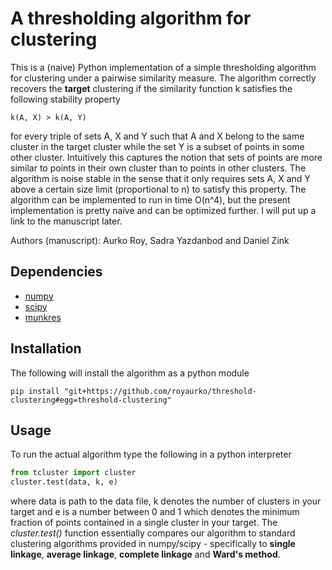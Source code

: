 # A thresholding algorithm for clustering

This is a (naive) Python implementation of a simple thresholding algorithm for clustering under a pairwise
 similarity measure. The algorithm correctly recovers the **target** clustering if the similarity
 function k satisfies the following stability property

```
k(A, X) > k(A, Y) 
```

for every triple of sets A, X and Y such that A and X belong to the same cluster in the target cluster
while the set Y is a subset of points in some other cluster. Intuitively this captures the notion that sets of points
 are more similar to points in their own cluster than to points in other clusters. The algorithm is noise 
stable in the sense that it only requires sets A, X and Y above a certain size limit (proportional to n) to
 satisfy this property. The algorithm can be implemented to run in time O(n^4), but the present implementation
 is pretty naive and can be optimized further. I will put up a link to the manuscript later.

Authors (manuscript): Aurko Roy, Sadra Yazdanbod and Daniel Zink

## Dependencies
 - [numpy](http://www.numpy.org/)
 - [scipy](http://www.scipy.org/)
 - [munkres](https://pypi.python.org/pypi/munkres/)

## Installation
The following will install the algorithm as a python module

```shell
pip install "git+https://github.com/royaurko/threshold-clustering#egg=threshold-clustering"
```

## Usage
To run the actual algorithm type the following in a python interpreter

```python
from tcluster import cluster
cluster.test(data, k, e)
```
where data is path to the data file, k denotes the number of clusters in your target and e is a number
between 0 and 1 which denotes the minimum fraction of points contained in a single cluster in your target.
The *cluster.test()* function essentially compares our algorithm to standard clustering algorithms provided
in numpy/scipy - specifically to **single linkage**, **average linkage**, **complete linkage** and **Ward's method**.
